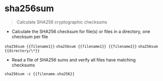 # sha256sum

> Calculate SHA256 cryptographic checksums

- Calculate the SHA256 checksum for file(s) or files in a directory, one checksum per file

`sha256sum {{filename1}}`
`sha256sum {{filename1}} {{filename2}}`
`sha256sum {{directory/\*}}`

- Read a file of SHA256 sums and verify all files have matching checksums

`sha256sum -c {{filename.sha256}}`
